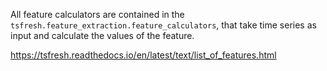 All feature calculators are contained in the `tsfresh.feature_extraction.feature_calculators`,
that take time series as input and calculate the values of the feature.

https://tsfresh.readthedocs.io/en/latest/text/list_of_features.html
